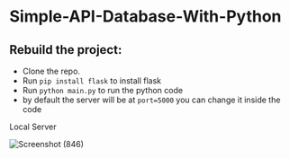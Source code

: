 # Simple-API-Database-With-Python

## Rebuild the project:
+ Clone the repo.
+ Run `pip install flask` to install flask
+ Run `python main.py` to run the python code 
+ by default the server will be at `port=5000` you can change it inside the code

Local Server 

![Screenshot (846)](https://user-images.githubusercontent.com/25906435/124005053-4784cd80-d9f6-11eb-98bc-5108a46b170e.png)

